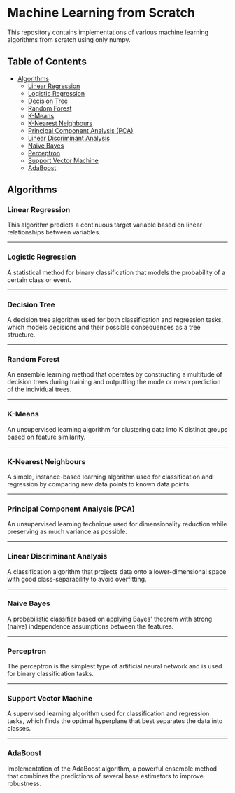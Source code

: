 # Machine Learning from Scratch

This repository contains implementations of various machine learning algorithms from scratch using only numpy.

## Table of Contents

- [Algorithms](#algorithms)
  - [Linear Regression](#linear-regression)
  - [Logistic Regression](#logistic-regression)
  - [Decision Tree](#decision-tree)
  - [Random Forest](#random-forest)
  - [K-Means](#k-means)
  - [K-Nearest Neighbours](#k-nearest-neighbours)
  - [Principal Component Analysis (PCA)](#principal-component-analysis-pca)
  - [Linear Discriminant Analysis](#linear-discriminant-analysis)
  - [Naive Bayes](#naive-bayes)
  - [Perceptron](#perceptron)
  - [Support Vector Machine](#support-vector-machine)
  - [AdaBoost](#adaboost)

## Algorithms
### Linear Regression
This algorithm predicts a continuous target variable based on linear relationships between variables.
<hr>

### Logistic Regression
A statistical method for binary classification that models the probability of a certain class or event.
<hr>

### Decision Tree
A decision tree algorithm used for both classification and regression tasks, which models decisions and their possible consequences as a tree structure.
<hr>

### Random Forest
An ensemble learning method that operates by constructing a multitude of decision trees during training and outputting the mode or mean prediction of the individual trees.
<hr>

### K-Means
An unsupervised learning algorithm for clustering data into K distinct groups based on feature similarity.
<hr>

### K-Nearest Neighbours
A simple, instance-based learning algorithm used for classification and regression by comparing new data points to known data points.
<hr>

### Principal Component Analysis (PCA)
An unsupervised learning technique used for dimensionality reduction while preserving as much variance as possible.
<hr>

### Linear Discriminant Analysis
A classification algorithm that projects data onto a lower-dimensional space with good class-separability to avoid overfitting.
<hr>

### Naive Bayes
A probabilistic classifier based on applying Bayes' theorem with strong (naive) independence assumptions between the features.
<hr>

### Perceptron
The perceptron is the simplest type of artificial neural network and is used for binary classification tasks.
<hr>

### Support Vector Machine
A supervised learning algorithm used for classification and regression tasks, which finds the optimal hyperplane that best separates the data into classes.
<hr>

### AdaBoost
Implementation of the AdaBoost algorithm, a powerful ensemble method that combines the predictions of several base estimators to improve robustness.

